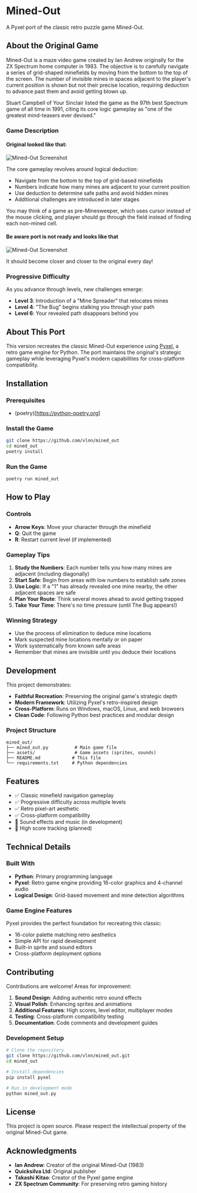 # Mined-Out

A Pyxel port of the classic retro puzzle game Mined-Out.

## About the Original Game

Mined-Out is a maze video game created by Ian Andrew originally for the ZX Spectrum home computer in 1983. The objective is to carefully navigate a series of grid-shaped minefields by moving from the bottom to the top of the screen. The number of invisible mines in spaces adjacent to the player's current position is shown but not their precise location, requiring deduction to advance past them and avoid getting blown up.

Stuart Campbell of Your Sinclair listed the game as the 97th best Spectrum game of all time in 1991, citing its core logic gameplay as "one of the greatest mind-teasers ever devised."


### Game Description

#### Original looked like that:

![Mined-Out Screenshot](./docs/img/mined_out1.png)

The core gameplay revolves around logical deduction:
- Navigate from the bottom to the top of grid-based minefields
- Numbers indicate how many mines are adjacent to your current position
- Use deduction to determine safe paths and avoid hidden mines
- Additional challenges are introduced in later stages

You may think of a game as pre-Minesweeper, which uses cursor instead of the mouse clicking, and player should go through the field instead of finding each non-mined cell.

#### Be aware port is not ready and looks like that

![Mined-Out Screenshot](./docs/img/mined_out2.png)

It should become closer and closer to the original every day!


### Progressive Difficulty

As you advance through levels, new challenges emerge:
- **Level 3**: Introduction of a "Mine Spreader" that relocates mines
- **Level 4**: "The Bug" begins stalking you through your path
- **Level 6**: Your revealed path disappears behind you

## About This Port

This version recreates the classic Mined-Out experience using [Pyxel](https://github.com/kitao/pyxel), a retro game engine for Python. The port maintains the original's strategic gameplay while leveraging Pyxel's modern capabilities for cross-platform compatibility.

## Installation

### Prerequisites

- (poetry)[https://python-poetry.org]

### Install the Game

```bash
git clone https://github.com/vlnn/mined_out
cd mined_out
poetry install
```

### Run the Game

```bash
poetry run mined_out
```

## How to Play

### Controls

- **Arrow Keys**: Move your character through the minefield
- **Q**: Quit the game
- **R**: Restart current level (if implemented)

### Gameplay Tips

1. **Study the Numbers**: Each number tells you how many mines are adjacent (including diagonally)
2. **Start Safe**: Begin from areas with low numbers to establish safe zones
3. **Use Logic**: If a "1" has already revealed one mine nearby, the other adjacent spaces are safe
4. **Plan Your Route**: Think several moves ahead to avoid getting trapped
5. **Take Your Time**: There's no time pressure (until The Bug appears!)

### Winning Strategy

- Use the process of elimination to deduce mine locations
- Mark suspected mine locations mentally or on paper
- Work systematically from known safe areas
- Remember that mines are invisible until you deduce their locations

## Development

This project demonstrates:
- **Faithful Recreation**: Preserving the original game's strategic depth
- **Modern Framework**: Utilizing Pyxel's retro-inspired design
- **Cross-Platform**: Runs on Windows, macOS, Linux, and web browsers
- **Clean Code**: Following Python best practices and modular design

### Project Structure

```
mined_out/
├── mined_out.py          # Main game file
├── assets/               # Game assets (sprites, sounds)
├── README.md            # This file
└── requirements.txt     # Python dependencies
```

## Features

- ✅ Classic minefield navigation gameplay
- ✅ Progressive difficulty across multiple levels
- ✅ Retro pixel-art aesthetic
- ✅ Cross-platform compatibility
- 🔄 Sound effects and music (in development)
- 🔄 High score tracking (planned)

## Technical Details

### Built With

- **Python**: Primary programming language
- **Pyxel**: Retro game engine providing 16-color graphics and 4-channel audio
- **Logical Design**: Grid-based movement and mine detection algorithms

### Game Engine Features

Pyxel provides the perfect foundation for recreating this classic:
- 16-color palette matching retro aesthetics
- Simple API for rapid development
- Built-in sprite and sound editors
- Cross-platform deployment options

## Contributing

Contributions are welcome! Areas for improvement:

1. **Sound Design**: Adding authentic retro sound effects
2. **Visual Polish**: Enhancing sprites and animations
3. **Additional Features**: High scores, level editor, multiplayer modes
4. **Testing**: Cross-platform compatibility testing
5. **Documentation**: Code comments and development guides

### Development Setup

```bash
# Clone the repository
git clone https://github.com/vlnn/mined_out.git
cd mined_out

# Install dependencies
pip install pyxel

# Run in development mode
python mined_out.py
```

## License

This project is open source. Please respect the intellectual property of the original Mined-Out game.

## Acknowledgments

- **Ian Andrew**: Creator of the original Mined-Out (1983)
- **Quicksilva Ltd**: Original publisher
- **Takashi Kitao**: Creator of the Pyxel game engine
- **ZX Spectrum Community**: For preserving retro gaming history


